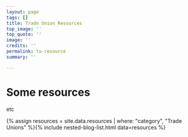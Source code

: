 ```yaml
---
layout: page
tags: []
title: Trade Union Resources
top_image: ''
top_quote: ''
image: ''
credits: ''
permalink: tu-resource
summary: ''

---
```

# Some resources

etc

{% assign resources = site.data.resources | where: "category", "Trade Unions" %}{% include nested-blog-list.html data=resources %}